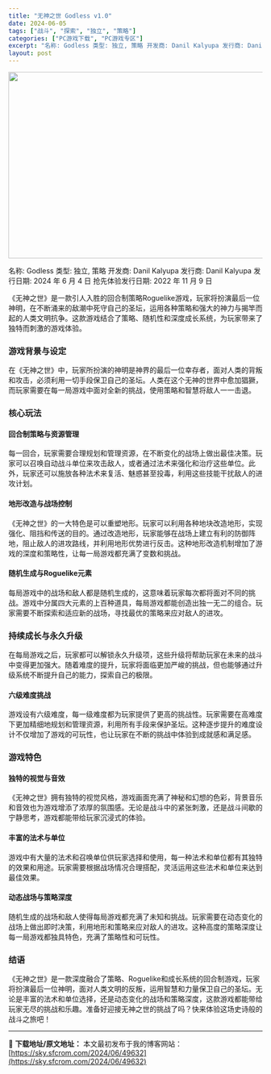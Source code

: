 ```yaml
---
title: "无神之世 Godless v1.0"
date: 2024-06-05
tags: ["战斗", "探索", "独立", "策略"]
categories: ["PC游戏下载", "PC游戏专区"]
excerpt: "名称: Godless 类型: 独立, 策略 开发商: Danil Kalyupa 发行商: Danil Kalyupa 发行日期: 2024 年 6 月 4 日 抢先体验发行日期: 2022 年 11 月 9 日 《无神之世》是一款引人入胜的回合制策略Roguelike游戏，玩家将扮演最后一位神明&hellip;"
layout: post
---
```


<img class="aligncenter size-full wp-image-49633" src="https://sky.sfcrom.com/wp-content/uploads/2024/06/202406042339403.webp" alt="" width="660" height="370" />

名称: Godless
类型: 独立, 策略
开发商: Danil Kalyupa
发行商: Danil Kalyupa
发行日期: 2024 年 6 月 4 日
抢先体验发行日期: 2022 年 11 月 9 日

《无神之世》是一款引人入胜的回合制策略Roguelike游戏，玩家将扮演最后一位神明，在不断涌来的敌潮中死守自己的圣坛，运用各种策略和强大的神力与揭竿而起的人类文明抗争。这款游戏结合了策略、随机性和深度成长系统，为玩家带来了独特而刺激的游戏体验。
<h3>游戏背景与设定</h3>
在《无神之世》中，玩家所扮演的神明是神界的最后一位幸存者，面对人类的背叛和攻击，必须利用一切手段保卫自己的圣坛。人类在这个无神的世界中愈加猖獗，而玩家需要在每一局游戏中面对全新的挑战，使用策略和智慧将敌人一一击退。
<h3>核心玩法</h3>
<h4>回合制策略与资源管理</h4>
每一回合，玩家需要合理规划和管理资源，在不断变化的战场上做出最佳决策。玩家可以召唤自动战斗单位来攻击敌人，或者通过法术来强化和治疗这些单位。此外，玩家还可以施放各种法术来复活、魅惑甚至投毒，利用这些技能干扰敌人的进攻计划。
<h4>地形改造与战场控制</h4>
《无神之世》的一大特色是可以重塑地形。玩家可以利用各种地块改造地形，实现强化、阻挡和传送的目的。通过改造地形，玩家能够在战场上建立有利的防御阵地，阻止敌人的进攻路线，并利用地形优势进行反击。这种地形改造机制增加了游戏的深度和策略性，让每一局游戏都充满了变数和挑战。
<h4>随机生成与Roguelike元素</h4>
每局游戏中的战场和敌人都是随机生成的，这意味着玩家每次都将面对不同的挑战。游戏中分属四大元素的上百种道具，每局游戏都能创造出独一无二的组合。玩家需要不断探索和适应新的战场，寻找最优的策略来应对敌人的进攻。
<h3>持续成长与永久升级</h3>
在每局游戏之后，玩家都可以解锁永久升级项，这些升级将帮助玩家在未来的战斗中变得更加强大。随着难度的提升，玩家将面临更加严峻的挑战，但也能够通过升级系统不断提升自己的能力，探索自己的极限。
<h4>六级难度挑战</h4>
游戏设有六级难度，每一级难度都为玩家提供了更高的挑战性。玩家需要在高难度下更加精细地规划和管理资源，利用所有手段来保护圣坛。这种逐步提升的难度设计不仅增加了游戏的可玩性，也让玩家在不断的挑战中体验到成就感和满足感。
<h3>游戏特色</h3>
<h4>独特的视觉与音效</h4>
《无神之世》拥有独特的视觉风格，游戏画面充满了神秘和幻想的色彩，背景音乐和音效也为游戏增添了浓厚的氛围感。无论是战斗中的紧张刺激，还是战斗间歇的宁静思考，游戏都能带给玩家沉浸式的体验。
<h4>丰富的法术与单位</h4>
游戏中有大量的法术和召唤单位供玩家选择和使用，每一种法术和单位都有其独特的效果和用途。玩家需要根据战场情况合理搭配，灵活运用这些法术和单位来达到最佳效果。
<h4>动态战场与策略深度</h4>
随机生成的战场和敌人使得每局游戏都充满了未知和挑战。玩家需要在动态变化的战场上做出即时决策，利用地形和策略来应对敌人的进攻。这种高度的策略深度让每一局游戏都独具特色，充满了策略性和可玩性。
<h3>结语</h3>
《无神之世》是一款深度融合了策略、Roguelike和成长系统的回合制游戏，玩家将扮演最后一位神明，面对人类文明的反叛，运用智慧和力量保卫自己的圣坛。无论是丰富的法术和单位选择，还是动态变化的战场和策略深度，这款游戏都能带给玩家无尽的挑战和乐趣。准备好迎接无神之世的挑战了吗？快来体验这场史诗般的战斗之旅吧！

---
📖 **下载地址/原文地址：** 本文最初发布于我的博客网站：[https://sky.sfcrom.com/2024/06/49632](https://sky.sfcrom.com/2024/06/49632)
